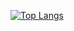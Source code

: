 [![Top Langs](https://github-readme-stats.vercel.app/api/top-langs/?username=Candyroom136)](https://github.com/Candyroom136/github-readme-stats)
